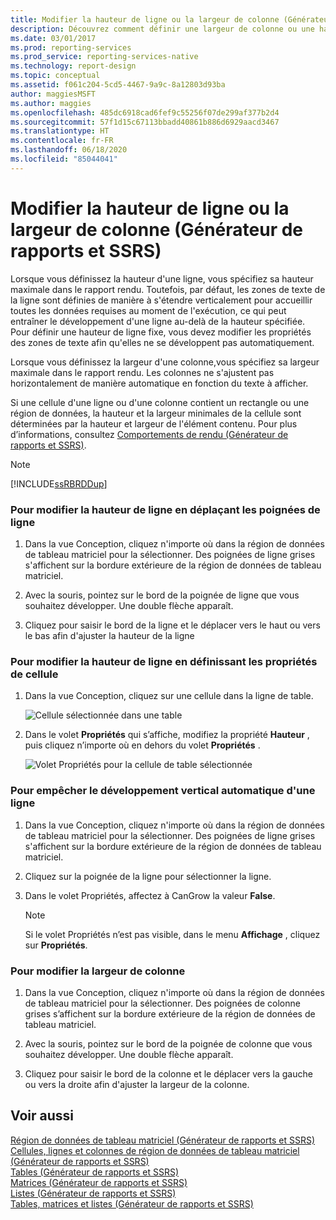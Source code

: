 ```yaml
---
title: Modifier la hauteur de ligne ou la largeur de colonne (Générateur de rapports) | Microsoft Docs
description: Découvrez comment définir une largeur de colonne ou une hauteur de ligne fixe avec les propriétés de zone de texte pour les rapports rendus dans le Générateur de rapports.
ms.date: 03/01/2017
ms.prod: reporting-services
ms.prod_service: reporting-services-native
ms.technology: report-design
ms.topic: conceptual
ms.assetid: f061c204-5cd5-4467-9a9c-8a12803d93ba
author: maggiesMSFT
ms.author: maggies
ms.openlocfilehash: 485dc6918cad6fef9c55256f07de299af377b2d4
ms.sourcegitcommit: 57f1d15c67113bbadd40861b886d6929aacd3467
ms.translationtype: HT
ms.contentlocale: fr-FR
ms.lasthandoff: 06/18/2020
ms.locfileid: "85044041"
---
```

# <a name="change-row-height-or-column-width-report-builder-and-ssrs"></a>Modifier la hauteur de ligne ou la largeur de colonne (Générateur de rapports et SSRS)
  Lorsque vous définissez la hauteur d'une ligne, vous spécifiez sa hauteur maximale dans le rapport rendu. Toutefois, par défaut, les zones de texte de la ligne sont définies de manière à s'étendre verticalement pour accueillir toutes les données requises au moment de l'exécution, ce qui peut entraîner le développement d'une ligne au-delà de la hauteur spécifiée. Pour définir une hauteur de ligne fixe, vous devez modifier les propriétés des zones de texte afin qu'elles ne se développent pas automatiquement.  
  
 Lorsque vous définissez la largeur d'une colonne,vous spécifiez sa largeur maximale dans le rapport rendu. Les colonnes ne s'ajustent pas horizontalement de manière automatique en fonction du texte à afficher.  
  
 Si une cellule d'une ligne ou d'une colonne contient un rectangle ou une région de données, la hauteur et la largeur minimales de la cellule sont déterminées par la hauteur et largeur de l'élément contenu. Pour plus d’informations, consultez [Comportements de rendu &#40;Générateur de rapports et SSRS&#41;](../../reporting-services/report-design/rendering-behaviors-report-builder-and-ssrs.md).  
  
> [!NOTE]  
>  [!INCLUDE[ssRBRDDup](../../includes/ssrbrddup-md.md)]  
  
### <a name="to-change-row-height-by-moving-row-handles"></a>Pour modifier la hauteur de ligne en déplaçant les poignées de ligne  
  
1.  Dans la vue Conception, cliquez n'importe où dans la région de données de tableau matriciel pour la sélectionner. Des poignées de ligne grises s'affichent sur la bordure extérieure de la région de données de tableau matriciel.  
  
2.  Avec la souris, pointez sur le bord de la poignée de ligne que vous souhaitez développer. Une double flèche apparaît.  
  
3.  Cliquez pour saisir le bord de la ligne et le déplacer vers le haut ou vers le bas afin d'ajuster la hauteur de la ligne  
  
### <a name="to-change-row-height-by-setting-cell-properties"></a>Pour modifier la hauteur de ligne en définissant les propriétés de cellule  
  
1.  Dans la vue Conception, cliquez sur une cellule dans la ligne de table.  
  
     ![Cellule sélectionnée dans une table](../../reporting-services/report-design/media/table-selectcell.png "Cellule sélectionnée dans une table")  
  
2.  Dans le volet **Propriétés** qui s’affiche, modifiez la propriété **Hauteur** , puis cliquez n’importe où en dehors du volet **Propriétés** .  
  
     ![Volet Propriétés pour la cellule de table sélectionnée](../../reporting-services/report-design/media/cell-propertiespane.png "Volet Propriétés pour la cellule de table sélectionnée")  
  
### <a name="to-prevent-a-row-from-automatically-expanding-vertically"></a>Pour empêcher le développement vertical automatique d'une ligne  
  
1.  Dans la vue Conception, cliquez n'importe où dans la région de données de tableau matriciel pour la sélectionner. Des poignées de ligne grises s'affichent sur la bordure extérieure de la région de données de tableau matriciel.  
  
2.  Cliquez sur la poignée de la ligne pour sélectionner la ligne.  
  
3.  Dans le volet Propriétés, affectez à CanGrow la valeur **False**.  
  
    > [!NOTE]  
    >  Si le volet Propriétés n’est pas visible, dans le menu **Affichage** , cliquez sur **Propriétés**.  
  
### <a name="to-change-column-width"></a>Pour modifier la largeur de colonne  
  
1.  Dans la vue Conception, cliquez n'importe où dans la région de données de tableau matriciel pour la sélectionner. Des poignées de colonne grises s’affichent sur la bordure extérieure de la région de données de tableau matriciel.  
  
2.  Avec la souris, pointez sur le bord de la poignée de colonne que vous souhaitez développer. Une double flèche apparaît.  
  
3.  Cliquez pour saisir le bord de la colonne et le déplacer vers la gauche ou vers la droite afin d'ajuster la largeur de la colonne.  
  
## <a name="see-also"></a>Voir aussi  
 [Région de données de tableau matriciel (Générateur de rapports et SSRS)](tablix-data-region-report-builder-and-ssrs.md)   
 [Cellules, lignes et colonnes de région de données de tableau matriciel (Générateur de rapports et SSRS)](tablix-data-region-cells-rows-and-columns-report-builder-and-ssrs.md)   
 [Tables (Générateur de rapports et SSRS)](../../reporting-services/report-design/tables-report-builder-and-ssrs.md)   
 [Matrices (Générateur de rapports et SSRS)](create-a-matrix-report-builder-and-ssrs.md)   
 [Listes (Générateur de rapports et SSRS)](create-invoices-and-forms-with-lists-report-builder-and-ssrs.md)   
 [Tables, matrices et listes (Générateur de rapports et SSRS)](../../reporting-services/report-design/tables-matrices-and-lists-report-builder-and-ssrs.md)  
  
  
